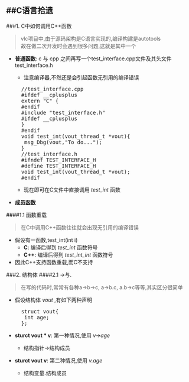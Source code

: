 ##C语言拾遗
---
###1. C中如何调用C++函数
>vlc项目中,由于源码架构是C语言实现的,编译构建是autotools   
>故在做二次开发时会遇到很多问题,这就是其中一个

* __普通函数__: c 与 cpp 之间再写一个test_interface.cpp文件及其头文件test_interface.h
  * 注意编译器,不然还是会引起函数无引用的编译错误

  <div class="sourceCode"><pre class="prettyprint">
    //test_interface.cpp
    #ifdef __cplusplus
    extern "C" {
    #endif
    #include "test_interface.h"
    #ifdef __cplusplus
    }
    #endif
    void test_int(vout_thread_t *vout){
     msg_Dbg(vout,"To do...");
    }
    //test_interface.h
    #ifndef TEST_INTERFACE_H
    #define TEST_INTERFACE_H
    void test_int(vout_thread_t *vout);
    #endif
  </pre></div>

  * 现在即可在C文件中直接调用 *test_int* 函数

* __[成员函数](http://cppblog.com/franksunny/archive/2007/11/29/37510.html)__

####1.1 函数重载

> 在C中调用C++函数往往就会出现无引用的编译错误

* 假设有一函数,test_int(int i)   
  * __C__: 编译后得到 *test_int* 函数符号  
  * __C++__: 编译后得到 *test_int_int* 函数符号  
* 因此C++支持函数重载,而C不支持

###2. 结构体
####2.1 ->与.
> 在写的代码时,常常有各种a->b->c, a->b.c, a.b->c等等,其实区分很简单

* 假设结构体 *vout* ,有如下两种声明

  <div class="sourceCode"><pre class="prettyprint">
    struct vout{
     int age;
    };
  </pre></div>

* __sturct vout * v__: 第一种情况,使用 *v->age*
  * 结构指针->结构成员

* __sturct vout v__: 第二种情况,使用 *v.age*
  * 结构变量.结构成员
